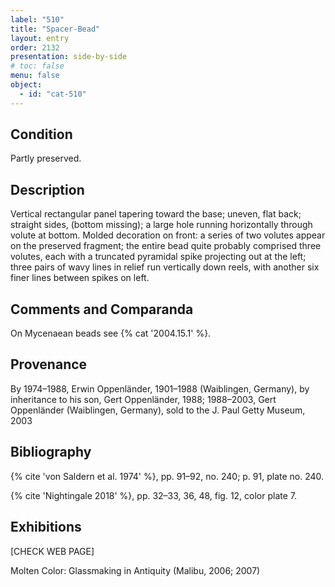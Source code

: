 ```yaml
---
label: "510"
title: "Spacer-Bead"
layout: entry
order: 2132
presentation: side-by-side
# toc: false
menu: false
object:
  - id: "cat-510"
---
```


## Condition

Partly preserved.

## Description

Vertical rectangular panel tapering toward the base; uneven, flat back; straight sides, (bottom missing); a large hole running horizontally through volute at bottom. Molded decoration on front: a series of two volutes appear on the preserved fragment; the entire bead quite probably comprised three volutes, each with a truncated pyramidal spike projecting out at the left; three pairs of wavy lines in relief run vertically down reels, with another six finer lines between spikes on left.

## Comments and Comparanda

On Mycenaean beads see {% cat '2004.15.1' %}.

## Provenance

By 1974–1988, Erwin Oppenländer, 1901–1988 (Waiblingen, Germany), by inheritance to his son, Gert Oppenländer, 1988; 1988–2003, Gert Oppenländer (Waiblingen, Germany), sold to the J. Paul Getty Museum, 2003

## Bibliography

{% cite 'von Saldern et al. 1974' %}, pp. 91–92, no. 240; p. 91, plate no. 240.

{% cite 'Nightingale 2018' %}, pp. 32–33, 36, 48, fig. 12, color plate 7.

## Exhibitions

[CHECK WEB PAGE]

Molten Color: Glassmaking in Antiquity (Malibu, 2006; 2007)